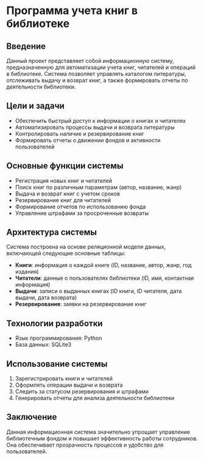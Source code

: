 
# Программа учета книг в библиотеке

## Введение

Данный проект представляет собой информационную систему, предназначенную для автоматизации учета книг, читателей и операций в библиотеке. Система позволяет управлять каталогом литературы, отслеживать выдачу и возврат книг, а также формировать отчеты по деятельности библиотеки.

## Цели и задачи

- Обеспечить быстрый доступ к информации о книгах и читателях
- Автоматизировать процессы выдачи и возврата литературы
- Контролировать наличие и резервирование книг
- Формировать отчеты о движении фондов и активности пользователей

## Основные функции системы

- Регистрация новых книг и читателей
- Поиск книг по различным параметрам (автор, название, жанр)
- Выдача и возврат книг с учетом сроков
- Резервирование книг для читателей
- Формирование отчетов по использованию фонда
- Управление штрафами за просроченные возвраты

## Архитектура системы

Система построена на основе реляционной модели данных, включающей следующие основные таблицы:

- **Книги**: информация о каждой книге (ID, название, автор, жанр, год издания)
- **Читатели**: данные о пользователях библиотеки (ID, имя, контактная информация)
- **Выдачи**: записи о выданных книгах (ID книги, ID читателя, дата выдачи, дата возврата)
- **Резервирования**: заявки на резервирование книг

## Технологии разработки

- Язык программирования: Python
- База данных: SQLite3

## Использование системы

1. Зарегистрировать книги и читателей
2. Оформлять операции выдачи и возврата
3. Следить за статусом резервирования и штрафами
4. Генерировать отчеты для анализа деятельности библиотеки

## Заключение

Данная информационная система значительно упрощает управление библиотечным фондом и повышает эффективность работы сотрудников. Она обеспечивает прозрачность процессов и удобство для пользователей.
